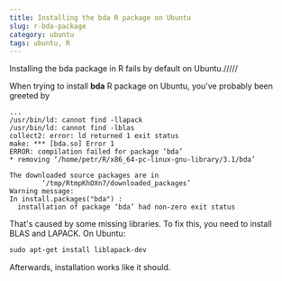 ```yaml
---
title: Installing the bda R package on Ubuntu
slug: r-bda-package
category: ubuntu
tags: ubuntu, R
---
```


Installing the bda package in R fails by default on Ubuntu./////

When trying to install **bda** R package on Ubuntu, you've probably been greeted by

```
...
/usr/bin/ld: cannot find -llapack
/usr/bin/ld: cannot find -lblas
collect2: error: ld returned 1 exit status
make: *** [bda.so] Error 1
ERROR: compilation failed for package ‘bda’
* removing ‘/home/petr/R/x86_64-pc-linux-gnu-library/3.1/bda’

The downloaded source packages are in
        ‘/tmp/RtmpKhOXn7/downloaded_packages’
Warning message:
In install.packages("bda") :
  installation of package ‘bda’ had non-zero exit status
```

That's caused by some missing libraries. To fix this, you need to install BLAS and LAPACK. On Ubuntu:

```perl
sudo apt-get install liblapack-dev
```

Afterwards, installation works like it should.
